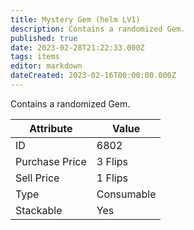 ```yaml
---
title: Mystery Gem (helm LV1)
description: Contains a randomized Gem.
published: true
date: 2023-02-28T21:22:33.000Z
tags: items
editor: markdown
dateCreated: 2023-02-16T00:00:00.000Z
---
```


Contains a randomized Gem.

|Attribute|Value|
|-|-|
|ID|6802|
|Purchase Price|3 Flips|
|Sell Price|1 Flips|
|Type|Consumable|
|Stackable|Yes|

